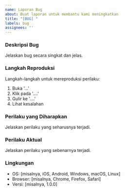 ```yaml
---
name: Laporan Bug
about: Buat laporan untuk membantu kami meningkatkan
title: "[BUG] "
labels: bug
assignees: ''
---
```


### Deskripsi Bug
Jelaskan bug secara singkat dan jelas.

### Langkah Reproduksi
Langkah-langkah untuk mereproduksi perilaku:
1. Buka '...'
2. Klik pada '....'
3. Gulir ke '....'
4. Lihat kesalahan

### Perilaku yang Diharapkan
Jelaskan perilaku yang seharusnya terjadi.

### Perilaku Aktual
Jelaskan perilaku yang sebenarnya terjadi.

### Lingkungan
- OS: [misalnya, iOS, Android, Windows, macOS, Linux]
- Browser: [misalnya, Chrome, Firefox, Safari]
- Versi: [misalnya, 1.0.0]
